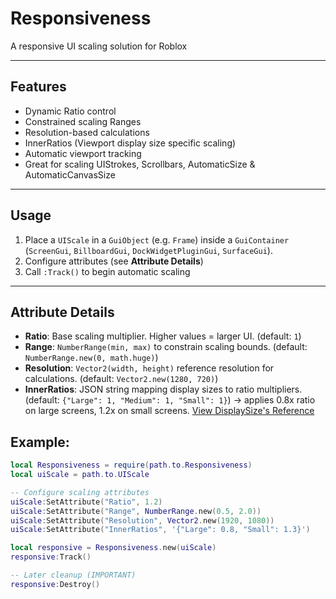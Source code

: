 # Responsiveness

A responsive UI scaling solution for Roblox  

---

## Features

- Dynamic Ratio control  
- Constrained scaling Ranges  
- Resolution-based calculations  
- InnerRatios (Viewport display size specific scaling)  
- Automatic viewport tracking  
- Great for scaling UIStrokes, Scrollbars, AutomaticSize & AutomaticCanvasSize  

---

## Usage

1. Place a `UIScale` in a `GuiObject` (e.g. `Frame`) inside a `GuiContainer` (`ScreenGui`, `BillboardGui`, `DockWidgetPluginGui`, `SurfaceGui`).  
2. Configure attributes (see **Attribute Details**)  
3. Call `:Track()` to begin automatic scaling  

---

## Attribute Details

- **Ratio**: Base scaling multiplier. Higher values = larger UI. (default: `1`)  
- **Range**: `NumberRange(min, max)` to constrain scaling bounds. (default: `NumberRange.new(0, math.huge)`)  
- **Resolution**: `Vector2(width, height)` reference resolution for calculations. (default: `Vector2.new(1280, 720)`)  
- **InnerRatios**: JSON string mapping display sizes to ratio multipliers. (default: `{"Large": 1, "Medium": 1, "Small": 1}`)
→ applies 0.8x ratio on large screens, 1.2x on small screens. [View DisplaySize's Reference](https://create.roblox.com/docs/reference/engine/enums/DisplaySize)

## Example: 
```lua
local Responsiveness = require(path.to.Responsiveness)
local uiScale = path.to.UIScale

-- Configure scaling attributes
uiScale:SetAttribute("Ratio", 1.2)
uiScale:SetAttribute("Range", NumberRange.new(0.5, 2.0))
uiScale:SetAttribute("Resolution", Vector2.new(1920, 1080))
uiScale:SetAttribute("InnerRatios", '{"Large": 0.8, "Small": 1.3}')

local responsive = Responsiveness.new(uiScale)
responsive:Track()

-- Later cleanup (IMPORTANT)
responsive:Destroy()

```

